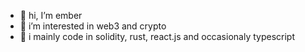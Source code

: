- 👋 hi, I’m ember
- 👀 i’m interested in web3 and crypto
- 🌱 i mainly code in solidity, rust, react.js and occasionaly typescript
